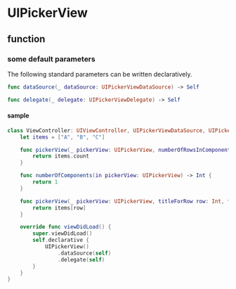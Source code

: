 # UIPickerView

## function

### some default parameters

The following standard parameters can be written declaratively.

```swift
func dataSource(_ dataSource: UIPickerViewDataSource) -> Self

func delegate(_ delegate: UIPickerViewDelegate) -> Self
```

#### sample

```swift
class ViewController: UIViewController, UIPickerViewDataSource, UIPickerViewDelegate {
    let items = ["A", "B", "C"]

    func pickerView(_ pickerView: UIPickerView, numberOfRowsInComponent component: Int) -> Int {
        return items.count
    }

    func numberOfComponents(in pickerView: UIPickerView) -> Int {
        return 1
    }

    func pickerView(_ pickerView: UIPickerView, titleForRow row: Int, forComponent component: Int) -> String? {
        return items[row]
    }

    override func viewDidLoad() {
        super.viewDidLoad()
        self.declarative {
            UIPickerView()
                .dataSource(self)
                .delegate(self)
        }
    }
}
```
